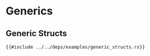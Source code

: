 # Generics

## Generic Structs

```rust,editable
{{#include ../../deps/examples/generic_structs.rs}}
```
